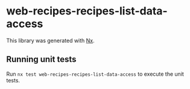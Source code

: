 # web-recipes-recipes-list-data-access

This library was generated with [Nx](https://nx.dev).

## Running unit tests

Run `nx test web-recipes-recipes-list-data-access` to execute the unit tests.
